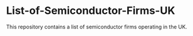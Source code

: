# List-of-Semiconductor-Firms-UK
This repository contains a list of semiconductor firms operating in the UK.
